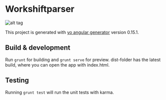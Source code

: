 # Workshiftparser

![alt tag](https://www.dropbox.com/s/88oz0ahmnh5vsis/workshiftparser.png?dl=0)

This project is generated with [yo angular generator](https://github.com/yeoman/generator-angular)
version 0.15.1.

## Build & development

Run `grunt` for building and `grunt serve` for preview. dist-folder has the latest build, where you
can open the app with index.html.

## Testing

Running `grunt test` will run the unit tests with karma.